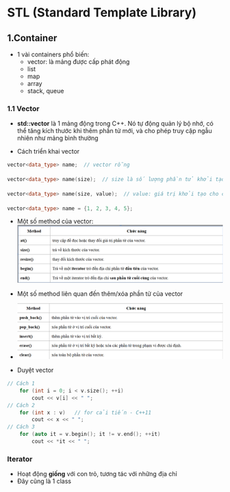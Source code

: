 # STL (Standard Template Library)


## 1.Container

- 1 vài containers phổ biến:
    - vector: là mảng được cấp phát động
    - list
    - map
    - array
    - stack, queue

### 1.1 Vector
- **std::vector** là 1 mảng động trong C++. Nó tự động quản lý bộ nhớ, có thể tăng kích thước khi thêm phần tử mới, và cho phép truy cập ngẫu nhiên như mảng bình thường

- Cách triển khai vector
```cpp
vector<data_type> name;  // vector rỗng

vector<data_type> name(size);  // size là số lượng phần tử khởi tạo và giá trị khởi tạo mặc định là 0

vector<data_type> name(size, value);  // value: giá trị khởi tạo cho các phần tử

vector<data_type> name = {1, 2, 3, 4, 5};

```

- Một số method của vector:
![alt text](image.png)
- Một số method liên quan đến thêm/xóa phần tử của vector
- ![alt text](image-1.png)

- Duyệt vector
```cpp
// Cách 1
    for (int i = 0; i < v.size(); ++i)
        cout << v[i] << " ";
// Cách 2
    for (int x : v)   // for cải tiến - C++11
        cout << x << " ";
// Cách 3   
    for (auto it = v.begin(); it != v.end(); ++it)
        cout << *it << " ";


```

### Iterator
- Hoạt động **giống** với con trỏ, tương tác với những địa chỉ
- Đây cũng là 1 class

